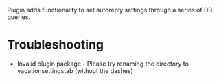 Plugin adds functionality to set autoreply settings through a series of DB queries.

Troubleshooting
======

  * Invalid plugin package - Please try renaming the directory to vacationsettingstab (without the dashes)
